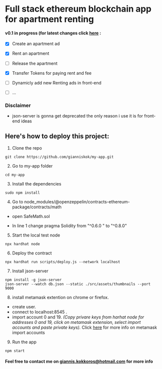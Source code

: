 # Full stack ethereum blockchain app for apartment renting 

#### v0.1 in progress (for latest changes click [here](https://github.com/gianniskok/my-app/tree/testing)  :

  - [x] Create an apartment ad 
  - [x] Rent an apartment
  - [ ] Release the apartment
  - [x] Transfer Tokens for paying rent and fee 
  - [ ] Dynamicly add new Renting ads in front-end
  - [ ] ...


### Disclaimer
- json-server is gonna get deprecated the only reason i use it is for front-end ideas 






## __Here's how to deploy this project:__

1. Clone the repo
```shel
git clone https://github.com/gianniskok/my-app.git
```
2. Go to my-app folder
```shel
cd my-app
```
3. Install the dependencies
```shel
sudo npm install 
```

4. Go to node_modules/@openzeppelin/contracts-ethereum-package/contracts/math 

- open SafeMath.sol 
 
- In line 1 change pragma Solidity from "^0.6.0 " to "^0.8.0"

5. Start the local test node
```shel
npx hardhat node
```
6. Deploy the contract
```shel
npx hardhat run scripts/deploy.js --network localhost
```
7. Install json-server
```shel
npm install -g json-server
json-server --watch db.json --static ./src/assets/thumbnails --port 9000
```

8. install metamask extention on chrome or firefox.
  - create user.
  - connect to localhost:8545 .
  - import account 0 and 19.
  _(Copy privare keys from harhat node for addresses 0 and 19, click on metamask extension, select import accounts and paste private keys)._
  Click [here](https://metamask.zendesk.com/hc/en-us/articles/360015489331-How-to-import-an-Account) for more info on metamask import accounts

9. Run the app
```shel
npm start
```


#### Feel free to contact me on giannis.kokkoros@hotmail.com for more info
